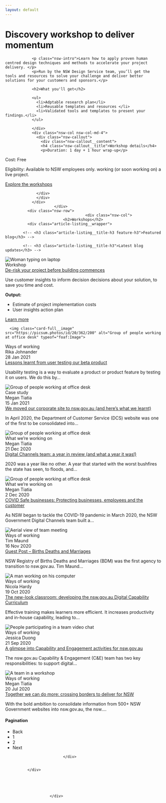 ```yaml
---
layout: default
---
```


<div class="nsw-grid">
              <div class="nsw-row nsw-m-bottom-sm">
						    <div class="nsw-col">
                      <h1>Discovery workshop to deliver momentum</h1>
                </div>
						  </div>
              <div class="nsw-row nsw-m-bottom-sm">
						    <div class="nsw-col nsw-col-md-8">

                <p class="nsw-intro">Learn how to apply proven human centred design techniques and methods to accelerate your project delivery. </p>
                <p>Run by the NSW Design Service team, you’ll get the tools and resources to solve your challenge and deliver better solutions for your customers and sponsors.</p>

                <h2>What you'll get</h2>

                <ul>
                  <li>Adptable research plan</li>
                  <li>Reusable templates and resources </li>
                  <li>Validated tools and templates to present your findings.</li>
                </ul>

                </div>
                <div class="nsw-col nsw-col-md-4">
                  <div class="nsw-callout">
                    <div class="nsw-callout__content">
                    <h4 class="nsw-callout__title">Workshop details</h4>
                    <p>Duration: 1 day + 1 hour wrap-up</p>
<p>Cost: Free</p>
<p>Eligibility: Available to NSW employees only. working (or soon working on) a live project.</p>
<p><a href="#" class="nsw-text-link">Explore the workshops</a></p>

                  </div>
                  </div>
                </div>
						  </div>
              <div class="nsw-row">
              						    <div class="nsw-col">
                              <h2>Workshops</h2>  
              <div class="article-listing__wrapper">
<div class="article-listing__cards">

            <!-- <h3 class="article-listing__title-h3 feature-h3">Featured blog</h3> -->

            <!-- <h3 class="article-listing__title-h3">Latest blog updates</h3> -->
  <div class="views-row">
<div class="views-field views-field-card-image">          <div class="field-content">

<picture>
        <img class="card-full__image" src="https://picsum.photos/id/1/362/200" alt="Woman typing on laptop" typeof="foaf:Image">

</picture>




</div>
</div>                  <div class="detail-wrapper">
<div class="views-field views-field-field-article-category">          <div class="field-content">Workshop</div>
</div>
<!-- <div class="views-field views-field-field-article-author">          <div class="field-content">Maria Leonardis and Jennifer Weiley</div>
</div>
<div class="views-field views-field-field-article-date">          <div class="field-content">17 Feb 2021</div>
</div> -->
            <div class="views-field views-field-title">          <span class="field-content"><a href="#" hreflang="en">De-risk your project before building commences</a></span>
</div>            <div class="views-field views-field-field-deck">          <div class="field-content"><p>Use customer insights to inform decision decisions about your solution, to save you time and cost.</p>
<p><strong>Output:</strong>
<ul><li>Estimate of project implementation costs
</li>
<li>User insights action plan
</li></ul>
</p>
<p><a href="">Learn more</a></p>
</div>
</div>          </div>

</div>
                <div class="views-row">
<div class="views-field views-field-card-image">          <div class="field-content">

<picture>

      <img class="card-full__image" src="https://picsum.photos/id/20/362/200" alt="Group of people working at office desk" typeof="foaf:Image">

</picture>




</div>
</div>                  <div class="detail-wrapper">
<div class="views-field views-field-field-article-category">          <div class="field-content">Ways of working</div>
</div>            <div class="views-field views-field-field-article-author">          <div class="field-content">Rika Johnander</div>
</div>            <div class="views-field views-field-field-article-date">          <div class="field-content">28 Jan 2021</div>
</div>            <div class="views-field views-field-title">          <span class="field-content"><a href="/consolidation/blog/lessons-learnt-from-user-testing-our-beta-product" hreflang="en">Lessons learnt from user testing our beta product</a></span>
</div>            <div class="views-field views-field-field-deck">          <div class="field-content"><p>Usability testing is a way to evaluate a product or product feature by testing it on users. We do this by…</p></div>
</div>          </div>

</div>
                <div class="views-row">
<div class="views-field views-field-card-image">          <div class="field-content">

<picture>
<img class="card-full__image" src="https://picsum.photos/id/20/362/200" alt="Group of people working at office desk" typeof="foaf:Image">

</picture>




</div>
</div>                  <div class="detail-wrapper">
<div class="views-field views-field-field-article-category">          <div class="field-content">Case study</div>
</div>            <div class="views-field views-field-field-article-author">          <div class="field-content">Megan Tiatia</div>
</div>            <div class="views-field views-field-field-article-date">          <div class="field-content">15 Jan 2021</div>
</div>            <div class="views-field views-field-title">          <span class="field-content"><a href="/consolidation/blog/we-moved-our-corporate-site-to-nswgovau" hreflang="en">We moved our corporate site to nsw.gov.au (and here’s what we learnt)</a></span>
</div>            <div class="views-field views-field-field-deck">          <div class="field-content"><p>In April 2020, the Department of Customer Service (DCS) website was one of the first to be consolidated into…</p></div>
</div>          </div>

</div>
                <div class="views-row">
<div class="views-field views-field-card-image">          <div class="field-content">

<picture>
<img class="card-full__image" src="https://picsum.photos/id/20/362/200" alt="Group of people working at office desk" typeof="foaf:Image">


</picture>




</div>
</div>                  <div class="detail-wrapper">
<div class="views-field views-field-field-article-category">          <div class="field-content">What we’re working on</div>
</div>            <div class="views-field views-field-field-article-author">          <div class="field-content">Megan Tiatia</div>
</div>            <div class="views-field views-field-field-article-date">          <div class="field-content">21 Dec 2020</div>
</div>            <div class="views-field views-field-title">          <span class="field-content"><a href="/consolidation/blog/digital-channels-team-a-year-review-and-what-a-year-it-was" hreflang="en">Digital Channels team: a year in review (and what a year it was!)</a></span>
</div>            <div class="views-field views-field-field-deck">          <div class="field-content"><p>2020 was a year like no other. A year that started with the worst bushfires the state has seen, to floods, and…</p></div>
</div>          </div>

</div>
                <div class="views-row">
<div class="views-field views-field-card-image">          <div class="field-content">

<picture>
<img class="card-full__image" src="https://picsum.photos/id/20/362/200" alt="Group of people working at office desk" typeof="foaf:Image">


</picture>




</div>
</div>                  <div class="detail-wrapper">
<div class="views-field views-field-field-article-category">          <div class="field-content">What we’re working on</div>
</div>            <div class="views-field views-field-field-article-author">          <div class="field-content">Megan Tiatia</div>
</div>            <div class="views-field views-field-field-article-date">          <div class="field-content">2 Dec 2020</div>
</div>            <div class="views-field views-field-title">          <span class="field-content"><a href="/consolidation/blog/covid-safe-businesses-protecting-businesses-employees-and-customer" hreflang="en">COVID Safe businesses: Protecting businesses, employees and the customer</a></span>
</div>            <div class="views-field views-field-field-deck">          <div class="field-content"><p>As NSW began to tackle the COVID-19 pandemic in March 2020, the NSW Government Digital Channels team built a…</p></div>
</div>          </div>

</div>
                <div class="views-row">
<div class="views-field views-field-card-image">          <div class="field-content">

<picture>
      <source srcset="/sites/default/files/styles/card_full_lg_x1/public/2020-10/aerial-view-of-team-meeting_0.jpg?h=ee11da7d&amp;itok=Qq091xIl 1x, /sites/default/files/styles/card_full_lg_x2/public/2020-10/aerial-view-of-team-meeting_0.jpg?h=ee11da7d&amp;itok=wPDeH7OF 2x" media="(min-width: 1280px)" type="image/jpeg">
  <source srcset="/sites/default/files/styles/card_full_md_x1/public/2020-10/aerial-view-of-team-meeting_0.jpg?h=ee11da7d&amp;itok=Tv7Sp8ha 1x, /sites/default/files/styles/card_full_md_x2/public/2020-10/aerial-view-of-team-meeting_0.jpg?h=ee11da7d&amp;itok=pNQnjjQ9 2x" media="(min-width: 768px)" type="image/jpeg">
  <source srcset="/sites/default/files/styles/card_x1/public/2020-10/aerial-view-of-team-meeting_0.jpg?h=ee11da7d&amp;itok=nLzN0jdL 1x, /sites/default/files/styles/card_x2/public/2020-10/aerial-view-of-team-meeting_0.jpg?h=ee11da7d&amp;itok=NUhOXWZd 2x" type="image/jpeg">
      <img class="card-full__image" src="/sites/default/files/styles/card_x1/public/2020-10/aerial-view-of-team-meeting_0.jpg?h=ee11da7d&amp;itok=nLzN0jdL" alt="Aerial view of team meeting" typeof="foaf:Image">

</picture>




</div>
</div>                  <div class="detail-wrapper">
<div class="views-field views-field-field-article-category">          <div class="field-content">Ways of working</div>
</div>            <div class="views-field views-field-field-article-author">          <div class="field-content">Tim Maund</div>
</div>            <div class="views-field views-field-field-article-date">          <div class="field-content">16 Nov 2020</div>
</div>            <div class="views-field views-field-title">          <span class="field-content"><a href="/consolidation/blog/guest-post-%E2%80%93-births-deaths-and-marriages" hreflang="en">Guest Post – Births Deaths and Marriages </a></span>
</div>            <div class="views-field views-field-field-deck">          <div class="field-content"><p>NSW Registry of Births Deaths and Marriages (BDM) was the first agency to transition to nsw.gov.au. Tim Maund…</p></div>
</div>          </div>

</div>
                <div class="views-row">
<div class="views-field views-field-card-image">          <div class="field-content">

<picture>
      <source srcset="/sites/default/files/styles/card_full_lg_x1/public/2020-10/a-man-working-on-his-computer_0.jpg?h=ee11da7d&amp;itok=AjzPZ7t9 1x, /sites/default/files/styles/card_full_lg_x2/public/2020-10/a-man-working-on-his-computer_0.jpg?h=ee11da7d&amp;itok=D7daK_vK 2x" media="(min-width: 1280px)" type="image/jpeg">
  <source srcset="/sites/default/files/styles/card_full_md_x1/public/2020-10/a-man-working-on-his-computer_0.jpg?h=ee11da7d&amp;itok=OTOCvfUW 1x, /sites/default/files/styles/card_full_md_x2/public/2020-10/a-man-working-on-his-computer_0.jpg?h=ee11da7d&amp;itok=sBSaZklq 2x" media="(min-width: 768px)" type="image/jpeg">
  <source srcset="/sites/default/files/styles/card_x1/public/2020-10/a-man-working-on-his-computer_0.jpg?h=ee11da7d&amp;itok=RiPugNmm 1x, /sites/default/files/styles/card_x2/public/2020-10/a-man-working-on-his-computer_0.jpg?h=ee11da7d&amp;itok=E4fDz5Bx 2x" type="image/jpeg">
      <img class="card-full__image" src="/sites/default/files/styles/card_x1/public/2020-10/a-man-working-on-his-computer_0.jpg?h=ee11da7d&amp;itok=RiPugNmm" alt="A man working on his computer" typeof="foaf:Image">

</picture>




</div>
</div>                  <div class="detail-wrapper">
<div class="views-field views-field-field-article-category">          <div class="field-content">Ways of working</div>
</div>            <div class="views-field views-field-field-article-author">          <div class="field-content">Nicola Hardy</div>
</div>            <div class="views-field views-field-field-article-date">          <div class="field-content">19 Oct 2020</div>
</div>            <div class="views-field views-field-title">          <span class="field-content"><a href="/consolidation/blog/new-look-classroom-developing-nswgovau-digital-capability-curriculum" hreflang="en">The new-look classroom: developing the nsw.gov.au Digital Capability Curriculum</a></span>
</div>            <div class="views-field views-field-field-deck">          <div class="field-content"><p>Effective training makes learners more efficient. It increases productivity and in-house capability, leading to…</p></div>
</div>          </div>

</div>
                <div class="views-row">
<div class="views-field views-field-card-image">          <div class="field-content">

<picture>
      <source srcset="/sites/default/files/styles/card_full_lg_x1/public/2020-10/people-in-an-online-video-chat_0.jpg?h=ee11da7d&amp;itok=HTDPIxmw 1x, /sites/default/files/styles/card_full_lg_x2/public/2020-10/people-in-an-online-video-chat_0.jpg?h=ee11da7d&amp;itok=hDVtoAzm 2x" media="(min-width: 1280px)" type="image/jpeg">
  <source srcset="/sites/default/files/styles/card_full_md_x1/public/2020-10/people-in-an-online-video-chat_0.jpg?h=ee11da7d&amp;itok=RtoJdBSc 1x, /sites/default/files/styles/card_full_md_x2/public/2020-10/people-in-an-online-video-chat_0.jpg?h=ee11da7d&amp;itok=Hk27Ilu2 2x" media="(min-width: 768px)" type="image/jpeg">
  <source srcset="/sites/default/files/styles/card_x1/public/2020-10/people-in-an-online-video-chat_0.jpg?h=ee11da7d&amp;itok=dQcE3-NT 1x, /sites/default/files/styles/card_x2/public/2020-10/people-in-an-online-video-chat_0.jpg?h=ee11da7d&amp;itok=Q75N45v8 2x" type="image/jpeg">
      <img class="card-full__image" src="/sites/default/files/styles/card_x1/public/2020-10/people-in-an-online-video-chat_0.jpg?h=ee11da7d&amp;itok=dQcE3-NT" alt="People participating in a team video chat" typeof="foaf:Image">

</picture>




</div>
</div>                  <div class="detail-wrapper">
<div class="views-field views-field-field-article-category">          <div class="field-content">Ways of working</div>
</div>            <div class="views-field views-field-field-article-author">          <div class="field-content">Jessica Duong </div>
</div>            <div class="views-field views-field-field-article-date">          <div class="field-content">21 Sep 2020</div>
</div>            <div class="views-field views-field-title">          <span class="field-content"><a href="/consolidation/blog/a-glimpse-into-capability-and-engagement-activities-for-nswgovau" hreflang="en">A glimpse into Capability and Engagement activities for nsw.gov.au </a></span>
</div>            <div class="views-field views-field-field-deck">          <div class="field-content"><p>The nsw.gov.au Capability &amp; Engagement (C&amp;E) team has two key responsibilities: to support digital…</p></div>
</div>          </div>

</div>
                <div class="views-row">
<div class="views-field views-field-card-image">          <div class="field-content">

<picture>
      <source srcset="/sites/default/files/styles/card_full_lg_x1/public/2020-10/a-team-in-a-workshop_0.jpg?h=ee11da7d&amp;itok=HcjiGxH_ 1x, /sites/default/files/styles/card_full_lg_x2/public/2020-10/a-team-in-a-workshop_0.jpg?h=ee11da7d&amp;itok=-YxiT7Lv 2x" media="(min-width: 1280px)" type="image/jpeg">
  <source srcset="/sites/default/files/styles/card_full_md_x1/public/2020-10/a-team-in-a-workshop_0.jpg?h=ee11da7d&amp;itok=_N0prNsX 1x, /sites/default/files/styles/card_full_md_x2/public/2020-10/a-team-in-a-workshop_0.jpg?h=ee11da7d&amp;itok=EusnBrYD 2x" media="(min-width: 768px)" type="image/jpeg">
  <source srcset="/sites/default/files/styles/card_x1/public/2020-10/a-team-in-a-workshop_0.jpg?h=ee11da7d&amp;itok=lTwLpqm3 1x, /sites/default/files/styles/card_x2/public/2020-10/a-team-in-a-workshop_0.jpg?h=ee11da7d&amp;itok=pB4Yg-9F 2x" type="image/jpeg">
      <img class="card-full__image" src="/sites/default/files/styles/card_x1/public/2020-10/a-team-in-a-workshop_0.jpg?h=ee11da7d&amp;itok=lTwLpqm3" alt="A team in a workshop" typeof="foaf:Image">

</picture>




</div>
</div>                  <div class="detail-wrapper">
<div class="views-field views-field-field-article-category">          <div class="field-content">Ways of working</div>
</div>            <div class="views-field views-field-field-article-author">          <div class="field-content">Megan Tiatia </div>
</div>            <div class="views-field views-field-field-article-date">          <div class="field-content">20 Jul 2020</div>
</div>            <div class="views-field views-field-title">          <span class="field-content"><a href="/consolidation/blog/together-we-can-do-more-crossing-borders-to-deliver-for-nsw" hreflang="en">Together we can do more: crossing borders to deliver for NSW</a></span>
</div>            <div class="views-field views-field-field-deck">          <div class="field-content"><p>With the bold ambition to consolidate information from 500+ NSW Government websites into nsw.gov.au, the nsw.…</p></div>
</div>          </div>

</div>


</div>

<nav class="pager" role="navigation" aria-labelledby="pagination-heading">
<h4 id="pagination-heading" class="visually-hidden">Pagination</h4>
<ul class="text-center more-link pager__items js-pager__items list-style-none">
<li class="pager__item inline_block link-disable">
      <span class="previous" title="Show less results" rel="prev">Back</span>
  </li>
  <li class="pager__item is-active inline_block">
                              <span href="?combine_blog=&amp;date_start=&amp;date_end=&amp;page=0" title="Current page" class="views-ajax-link">1</span>
</li>
  <li class="pager__item inline_block">
                              <span href="?combine_blog=&amp;date_start=&amp;date_end=&amp;page=1" title="Go to page 2" class="views-ajax-link">2</span>
</li>
<li class="pager__item inline_block link-enable">
      <span href="?combine_blog=&amp;date_start=&amp;date_end=&amp;page=1" class="next  views-ajax-link" title="Show more results" rel="next">Next</span>
  </li>
</ul>
</nav>

</div>

                              </div>


              </div>





						</div>
